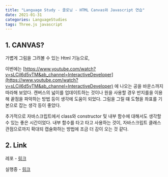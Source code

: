 ```yaml
---
title: "Language Study - 클로닝 - HTML Canvas와 Javascript 연습"
date: 2021-01-31
categories: LanguageStudies
tags: Three.js javascript
---
```



## 1. CANVAS?

가볍게 그림을 그려볼 수 있는 Html 기능으로, 

이번에는 [https://www.youtube.com/watch?v=sLCiI6d5vTM&ab_channel=InteractiveDeveloper](https://www.youtube.com/watch?v=sLCiI6d5vTM&ab_channel=InteractiveDeveloper) 에 나오는 공을 바운스까지 따라해 보았다. 캔버스의 넓이를 업데이트하는 것이나 원을 사용할 경우 반지를을 이용해 끝점을 파악하는 방법 등이 생각에 도움이 되었다. 그림을 그릴 떄 도형을 좌표를 기본으로 잡는 생각 등이 좋았다.

추가적으로 자바스크립트에서 class와 constructor 및 내부 함수에 대해서도 생각할 수 있는 좋은 시간이었다. 내부 함수를 타고 타고 사용하는 것이, 자바스크립트 클래스 관점으로까지 확대되 캡슐화하는 방법에 조금 더 감이 오는 것 같다.

## 2. Link

레포 - [링크](https://github.com/playdata-encore/06.Web_Vue/tree/main/testApp)

실행중 - [링크](https://playdata-encore.github.io/06.Web_Vue/testApp/index.html)

